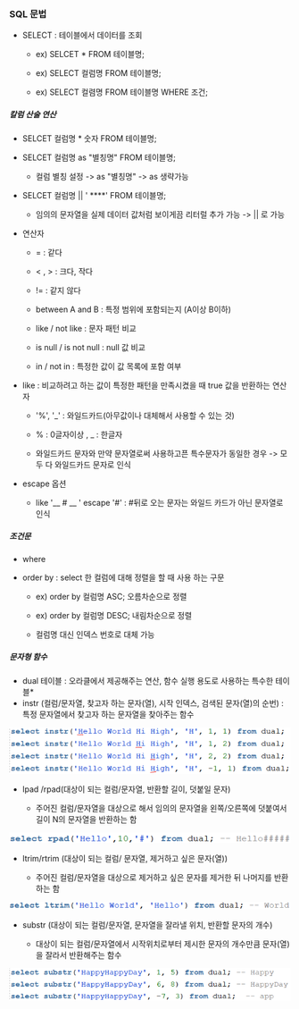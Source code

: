 ### SQL 문법

- SELECT : 테이블에서 데이터를 조회
  
  - ex) SELCET * FROM 테이블명;
    
  - ex) SELECT 컬럼명 FROM 테이블명;
    
  - ex) SELECT 컬렴명 FROM 테이블명 WHERE 조건;
    

##### 칼럼 산술 연산

- SELCET 컬럼명 * 숫자 FROM 테이블명;
  
- SELCET 컬럼명 as "별칭명" FROM 테이블명;
  
  - 컬럼 별칭 설정 -> as "별칭명" -> as 생략가능
- SELCET 컬럼명 || ' ****' FROM 테이블명;
  
  - 임의의 문자열을 실제 데이터 값처럼 보이게끔 리터럴 추가 가능 -> || 로 가능
- 연산자
  
  - = : 같다
    
  - < , > : 크다, 작다
    
  - != : 같지 않다
    
  - between A and B : 특정 범위에 포함되는지 (A이상 B이하)
    
  - like / not like : 문자 패턴 비교
    
  - is null / is not null : null 값 비교
    
  - in / not in : 특정한 값이 값 목록에 포함 여부
    

- like : 비교하려고 하는 값이 특정한 패턴을 만족시켰을 때 true 값을 반환하는 연산자
  
  - '%', '_' : 와일드카드(아무값이나 대체해서 사용할 수 있는 것)
    
  - % : 0글자이상 , _ : 한글자
    
  - 와일드카드 문자와 만약 문자열로써 사용하고픈 특수문자가 동일한 경우 -> 모두 다 와일드카드 문자로 인식
    
- escape 옵션
  
  - like '__ # __ ' escape '#' : #뒤로 오는 문자는 와일드 카드가 아닌 문자열로 인식

##### 조건문

- where
  
- order by : select 한 컬럼에 대해 정렬을 할 때 사용 하는 구문
  
  - ex) order by 컬럼명 ASC; 오름차순으로 정렬
    
  - ex) order by 컬럼명 DESC; 내림차순으로 정렬
    
  - 컬럼명 대신 인덱스 번호로 대체 가능
    

##### 문자형 함수

* dual 테이블 : 오라클에서 제공해주는 연산, 함수 실행 용도로 사용하는 특수한 테이블*    
* instr (컬럼/문자열, 찾고자 하는 문자(열), 시작 인덱스, 검색된 문자(열)의 순번) : 특정 문자열에서 찾고자 하는 문자열을 찾아주는 함수

<img src = "https://github.com/DeveloperDulli/T.I.L/blob/master/SQL/img/sql_instr.png">

* lpad /rpad(대상이 되는 컬럼/문자열, 반환할 길이, 덧붙일 문자)
  
  * 주어진 컬럼/문자열을 대상으로 해서 임의의 문자열을 왼쪽/오른쪽에 덧붙여서 길이 N의 문자열을 반환하는 함
   
<img src = "https://github.com/DeveloperDulli/T.I.L/blob/master/SQL/img/sql_rpad.png"> 

* ltrim/rtrim (대상이 되는 컬럼/ 문자열, 제거하고 싶은 문자(열))
  
  * 주어진 컬럼/문자열을 대상으로 제거하고 싶은 문자를 제거한 뒤 나머지를 반환하는 함
    
<img src = "https://github.com/DeveloperDulli/T.I.L/blob/master/SQL/img/sql_ltrim.png">

* substr (대상이 되는 컬럼/문자열, 문자열을 잘라낼 위치, 반환할 문자의 개수)
  
  * 대상이 되는 컬럼/문자열에서 시작위치로부터 제시한 문자의 개수만큼 문자(열)을 잘라서 반환해주는 함수

<img src = "https://github.com/DeveloperDulli/T.I.L/blob/master/SQL/img/sql_substr.png">